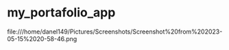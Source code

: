 # my_portafolio_app
 file:///home/danel149/Pictures/Screenshots/Screenshot%20from%202023-05-15%2020-58-46.png
